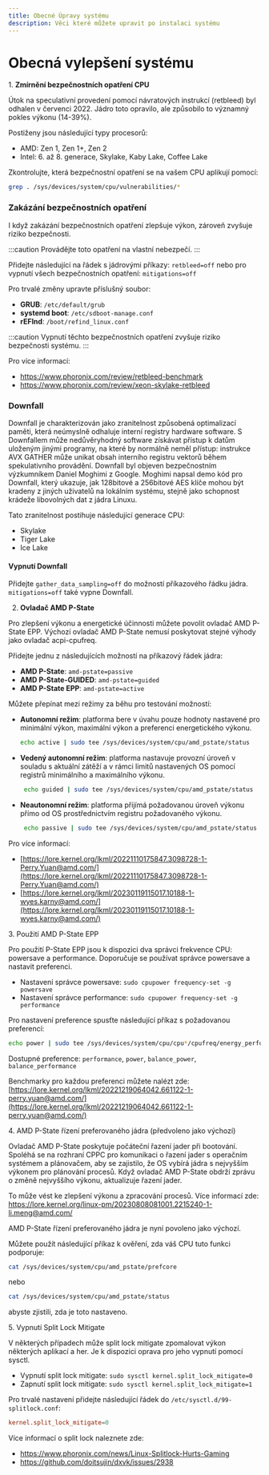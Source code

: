 ```yaml
---
title: Obecné Úpravy systému
description: Věci které můžete upravit po instalaci systému
---
```


# Obecná vylepšení systému

1\. **Zmírnění bezpečnostních opatření CPU**

Útok na speculativní provedení pomocí návratových instrukcí (retbleed) byl odhalen v červenci 2022. Jádro toto opravilo, ale způsobilo to významný pokles výkonu (14-39%).

Postiženy jsou následující typy procesorů:

- AMD: Zen 1, Zen 1+, Zen 2
- Intel: 6. až 8. generace, Skylake, Kaby Lake, Coffee Lake

Zkontrolujte, která bezpečnostní opatření se na vašem CPU aplikují pomocí:
```sh
grep . /sys/devices/system/cpu/vulnerabilities/*
```

### Zakázání bezpečnostních opatření

I když zakázání bezpečnostních opatření zlepšuje výkon, zároveň zvyšuje riziko bezpečnosti.

:::caution
Provádějte toto opatření na vlastní nebezpečí.
:::

Přidejte následující na řádek s jádrovými příkazy: `retbleed=off` nebo pro vypnutí všech bezpečnostních opatření: `mitigations=off`

Pro trvalé změny upravte příslušný soubor:

- **GRUB**: `/etc/default/grub`
- **systemd boot**: `/etc/sdboot-manage.conf`
- **rEFInd**: `/boot/refind_linux.conf`

:::caution
Vypnutí těchto bezpečnostních opatření zvyšuje riziko bezpečnosti systému.
:::

Pro více informací:

- https://www.phoronix.com/review/retbleed-benchmark
- https://www.phoronix.com/review/xeon-skylake-retbleed

### Downfall

Downfall je charakterizován jako zranitelnost způsobená optimalizací paměti, která neúmyslně odhaluje interní registry hardware software. S Downfallem může nedůvěryhodný software získávat přístup k datům uloženým jinými programy, na které by normálně neměl přístup: instrukce AVX GATHER může unikat obsah interního registru vektorů během spekulativního provádění. Downfall byl objeven bezpečnostním výzkumníkem Daniel Moghimi z Google. Moghimi napsal demo kód pro Downfall, který ukazuje, jak 128bitové a 256bitové AES klíče mohou být kradeny z jiných uživatelů na lokálním systému, stejně jako schopnost krádeže libovolných dat z jádra Linuxu.

Tato zranitelnost postihuje následující generace CPU:
- Skylake
- Tiger Lake
- Ice Lake

#### Vypnutí Downfall

Přidejte `gather_data_sampling=off` do možností příkazového řádku jádra.
`mitigations=off` také vypne Downfall.

2. **Ovladač AMD P-State**

Pro zlepšení výkonu a energetické účinnosti můžete povolit ovladač AMD P-State EPP. Výchozí ovladač AMD P-State nemusí poskytovat stejné výhody jako ovladač acpi-cpufreq.

Přidejte jednu z následujících možností na příkazový řádek jádra:

- **AMD P-State**: `amd-pstate=passive`
- **AMD P-State-GUIDED**: `amd-pstate=guided`
- **AMD P-State EPP**: `amd-pstate=active`

Můžete přepínat mezi režimy za běhu pro testování možností:

- **Autonomní režim**: platforma bere v úvahu pouze hodnoty nastavené pro minimální výkon, maximální výkon a preferenci energetického výkonu.
   ```sh
   echo active | sudo tee /sys/devices/system/cpu/amd_pstate/status
   ```

- **Vedený autonomní režim**: platforma nastavuje provozní úroveň v souladu s aktuální zátěží a v rámci limitů nastavených OS pomocí registrů minimálního a maximálního výkonu.
  ```sh
   echo guided | sudo tee /sys/devices/system/cpu/amd_pstate/status
  ```

- **Neautonomní režim**: platforma přijímá požadovanou úroveň výkonu přímo od OS prostřednictvím registru požadovaného výkonu.
  ```sh
   echo passive | sudo tee /sys/devices/system/cpu/amd_pstate/status
  ```

Pro více informací:

*   [https://lore.kernel.org/lkml/20221110175847.3098728-1-Perry.Yuan@amd.com/](https://lore.kernel.org/lkml/20221110175847.3098728-1-Perry.Yuan@amd.com/)
*   [https://lore.kernel.org/lkml/20230119115017.10188-1-wyes.karny@amd.com/](https://lore.kernel.org/lkml/20230119115017.10188-1-wyes.karny@amd.com/)

3\. Použití AMD P-State EPP

Pro použití P-State EPP jsou k dispozici dva správci frekvence CPU: powersave a performance. Doporučuje se používat správce powersave a nastavit preferenci.

* Nastavení správce powersave: `sudo cpupower frequency-set -g powersave`
* Nastavení správce performance: `sudo cpupower frequency-set -g performance`

Pro nastavení preference spusťte následující příkaz s požadovanou preferencí:

```sh
echo power | sudo tee /sys/devices/system/cpu/cpu*/cpufreq/energy_performance_preference
```

Dostupné preference: `performance`, `power`, `balance_power`, `balance_performance`

Benchmarky pro každou preferenci můžete nalézt zde:
[https://lore.kernel.org/lkml/20221219064042.661122-1-perry.yuan@amd.com/](https://lore.kernel.org/lkml/20221219064042.661122-1-perry.yuan@amd.com/)

4\. AMD P-State řízení preferovaného jádra (předvoleno jako výchozí)

Ovladač AMD P-State poskytuje počáteční řazení jader při bootování. Spoléhá se na rozhraní CPPC pro komunikaci o řazení jader s operačním systémem a plánovačem, aby se zajistilo, že OS vybírá jádra s nejvyšším výkonem pro plánování procesů. Když ovladač AMD P-State obdrží zprávu o změně nejvyššího výkonu, aktualizuje řazení jader.

To může vést ke zlepšení výkonu a zpracování procesů.
Více informací zde:
https://lore.kernel.org/linux-pm/20230808081001.2215240-1-li.meng@amd.com/

AMD P-State řízení preferovaného jádra je nyní povoleno jako výchozí.

Můžete použít následující příkaz k ověření, zda váš CPU tuto funkci podporuje:
```sh
cat /sys/devices/system/cpu/amd_pstate/prefcore
```
nebo
```sh
cat /sys/devices/system/cpu/amd_pstate/status
```
abyste zjistili, zda je toto nastaveno.

5\. Vypnutí Split Lock Mitigate

V některých případech může split lock mitigate zpomalovat výkon některých aplikací a her. Je k dispozici oprava pro jeho vypnutí pomocí sysctl.

* Vypnutí split lock mitigate: `sudo sysctl kernel.split_lock_mitigate=0`
* Zapnutí split lock mitigate: `sudo sysctl kernel.split_lock_mitigate=1`

Pro trvalé nastavení přidejte následující řádek do `/etc/sysctl.d/99-splitlock.conf`:

```conf
kernel.split_lock_mitigate=0
```

Více informací o split lock naleznete zde:

- https://www.phoronix.com/news/Linux-Splitlock-Hurts-Gaming
- https://github.com/doitsujin/dxvk/issues/2938
